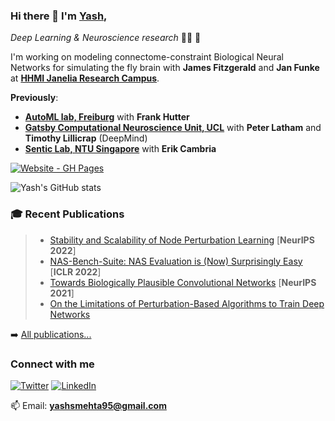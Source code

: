### Hi there 👋 I'm [Yash][website], 

_Deep Learning_ _&_ _Neuroscience_ _research_ :man_technologist: :brain:

I'm working on modeling connectome-constraint Biological Neural Networks for simulating the fly brain with **James Fitzgerald** and **Jan Funke** at [**HHMI Janelia Research Campus**](https://www.janelia.org/).




**Previously**:  
- [**AutoML lab, Freiburg**](https://www.automl.org/team/) with **Frank Hutter**
- [**Gatsby Computational Neuroscience Unit, UCL**](http://www.gatsby.ucl.ac.uk/) with **Peter Latham** and **Timothy Lillicrap** (DeepMind)
- [**Sentic Lab, NTU Singapore**](http://sentic.net/team/) with **Erik Cambria**


[![Website - GH Pages](https://img.shields.io/badge/View_site-GH_Pages-2ea44f?style=for-the-badge&logo=Dark-Reader)](https://yashsmehta.github.io)


<!--
### Spotify Playing 🎧

[![Spotify](https://spotify-now-playing-pvcq40437-yashsmehta.vercel.app/api/spotify)](https://open.spotify.com/user/3vl7y1j3deo657e75mjxlxzrn)

<br />

profile views
<p align="left"> <img src="https://komarev.com/ghpvc/?username=yashsmehta&label=Profile%20views&color=0e75b6&style=flat" alt="yashsmehta" /> </p>
-->


![Yash's GitHub stats](https://github-readme-stats.vercel.app/api?username=yashsmehta&hide=issues&count_private=true&show_icons=true&theme=onedark)

<!--
<h3 align="left">Deep Learning Frameworks</h3>
<p align="left"> <a href="https://pytorch.org/" target="_blank"> <img src="https://www.vectorlogo.zone/logos/pytorch/pytorch-icon.svg" alt="pytorch" width="40" height="40"/> </a> <a href="https://www.tensorflow.org" target="_blank"> <img src="https://www.vectorlogo.zone/logos/tensorflow/tensorflow-icon.svg" alt="tensorflow" width="40" height="40"/> </a> </p>
-->

### 🎓 Recent Publications
>- [Stability and Scalability of Node Perturbation Learning](https://openreview.net/forum?id=X0CKM7QV5k)  [**NeurIPS 2022**]
>- [NAS-Bench-Suite: NAS Evaluation is (Now) Surprisingly Easy](https://openreview.net/forum?id=0DLwqQLmqV)  [**ICLR 2022**]
>- [Towards Biologically Plausible Convolutional Networks](https://arxiv.org/pdf/2106.13031.pdf)  [**NeurIPS 2021**]
>- [On the Limitations of Perturbation-Based Algorithms to Train Deep Networks](https://drive.google.com/file/d/1j3aP9oEniYY4hwzK75468t8QaFiQ1l03/view?usp=sharing) 

➡️  [All publications...][gscholar]


<!-- <h3 align="left">Connect with me:</h3>
<p align="left">
<a href="https://twitter.com/y_mehtu" target="blank"><img align="center" src="https://raw.githubusercontent.com/rahuldkjain/github-profile-readme-generator/master/src/images/icons/Social/twitter.svg" alt="y_mehtu" height="30" width="40" /></a>
<a href="https://linkedin.com/in/yashsmehta" target="blank"><img align="center" src="https://raw.githubusercontent.com/rahuldkjain/github-profile-readme-generator/master/src/images/icons/Social/linked-in-alt.svg" alt="yashsmehta" height="30" width="40" /></a>
</p> -->


### Connect with me

<!-- [![mail](https://img.shields.io/badge/Gmail-D14836?style=for-the-badge&logo=gmail&logoColor=white)](yashsmehta95@gmail.com) -->
[![Twitter](https://img.shields.io/badge/Twitter-1DA1F2?style=for-the-badge&logo=twitter&logoColor=white)](https://twitter.com/y_mehtu?ref_src=twsrc%5Etfw)
[![LinkedIn](https://img.shields.io/badge/LinkedIn-0077B5?style=for-the-badge&logo=linkedin&logoColor=white)](https://www.linkedin.com/in/yashsmehta/)

📫 Email: **yashsmehta95@gmail.com**

[website]: http://yashsmehta.github.io/
[twitter]: https://twitter.com/y_mehtu
[gscholar]: https://scholar.google.com/citations?hl=en&user=zFqBbIkAAAAJ&view_op=list_works&sortby=pubdate
[linkedin]: https://www.linkedin.com/in/yashsmehta/
